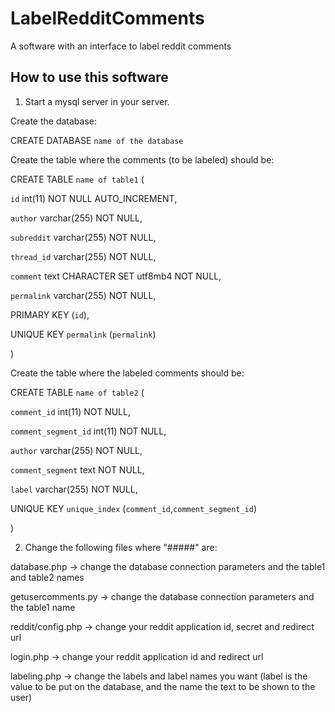 # LabelRedditComments
A software with an interface to label reddit comments

## How to use this software

1) Start a mysql server in your server.

Create the database:

CREATE DATABASE `name of the database`

Create the table where the comments (to be labeled) should be:


CREATE TABLE `name of table1` (

  `id` int(11) NOT NULL AUTO_INCREMENT,
  
  `author` varchar(255) NOT NULL,
  
  `subreddit` varchar(255) NOT NULL,
  
  `thread_id` varchar(255) NOT NULL,
  
  `comment` text CHARACTER SET utf8mb4 NOT NULL,
  
  `permalink` varchar(255) NOT NULL,
  
  PRIMARY KEY (`id`),
  
  UNIQUE KEY `permalink` (`permalink`)
  
)

Create the table where the labeled comments should be:

CREATE TABLE `name of table2` (

  `comment_id` int(11) NOT NULL,
  
  `comment_segment_id` int(11) NOT NULL,
  
  `author` varchar(255) NOT NULL,
  
  `comment_segment` text NOT NULL,
  
  `label` varchar(255) NOT NULL,
  
  UNIQUE KEY `unique_index` (`comment_id`,`comment_segment_id`)
  
)

2) Change the following files where "#####" are:

database.php -> change the database connection parameters and the table1 and table2 names

getusercomments.py -> change the database connection parameters and the table1 name

reddit/config.php -> change your reddit application id, secret and redirect url

login.php -> change your reddit application id and redirect url

labeling.php -> change the labels and label names you want (label is the value to be put on the database, and the name the text to be shown to the user)

